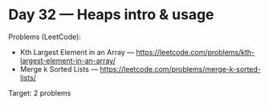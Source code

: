 # Day 32 — Heaps intro & usage

Problems (LeetCode):
- Kth Largest Element in an Array — https://leetcode.com/problems/kth-largest-element-in-an-array/
- Merge k Sorted Lists — https://leetcode.com/problems/merge-k-sorted-lists/

Target: 2 problems
